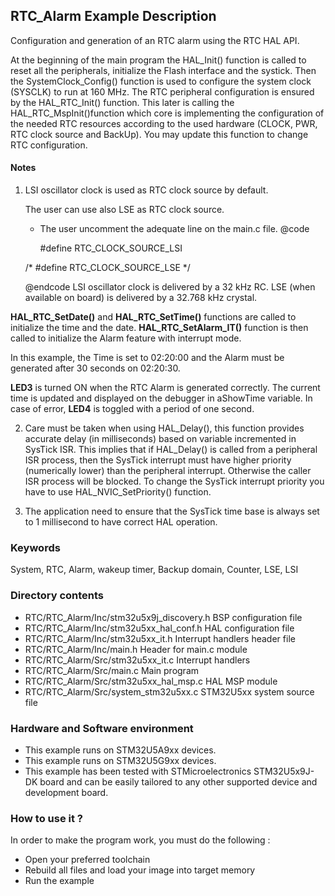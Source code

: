 ## <b>RTC_Alarm Example Description</b>

Configuration and generation of an RTC alarm using the RTC HAL API.

At the beginning of the main program the HAL_Init() function is called to reset
all the peripherals, initialize the Flash interface and the systick.
Then the SystemClock_Config() function is used to configure the system
clock (SYSCLK) to run at 160 MHz.
The RTC peripheral configuration is ensured by the HAL_RTC_Init() function.
This later is calling the HAL_RTC_MspInit()function which core is implementing
the configuration of the needed RTC resources according to the used hardware (CLOCK,
PWR, RTC clock source and BackUp). You may update this function to change RTC configuration.

#### <b>Notes</b>

 1. LSI oscillator clock is used as RTC clock source by default.

    The user can use also LSE as RTC clock source.
    - The user uncomment the adequate line on the main.c file.
      @code
	  
      #define RTC_CLOCK_SOURCE_LSI
	  
     /* #define RTC_CLOCK_SOURCE_LSE */
	 
      @endcode
    LSI oscillator clock is delivered by a 32 kHz RC.
    LSE (when available on board) is delivered by a 32.768 kHz crystal.

**HAL_RTC_SetDate()** and **HAL_RTC_SetTime()** functions are called to initialize the time and the date.
**HAL_RTC_SetAlarm_IT()** function is then called to initialize the Alarm feature with interrupt mode.

In this example, the Time is set to 02:20:00 and the Alarm must be generated after
30 seconds on 02:20:30.

**LED3** is turned ON when the RTC Alarm is generated correctly.
The current time is updated and displayed on the debugger in aShowTime variable.
In case of error, **LED4** is toggled with a period of one second.

 2. Care must be taken when using HAL_Delay(), this function provides accurate delay (in milliseconds)
      based on variable incremented in SysTick ISR. This implies that if HAL_Delay() is called from
      a peripheral ISR process, then the SysTick interrupt must have higher priority (numerically lower)
      than the peripheral interrupt. Otherwise the caller ISR process will be blocked.
      To change the SysTick interrupt priority you have to use HAL_NVIC_SetPriority() function.

 3. The application need to ensure that the SysTick time base is always set to 1 millisecond
      to have correct HAL operation.

### <b>Keywords</b>

System, RTC, Alarm, wakeup timer, Backup domain, Counter, LSE, LSI

### <b>Directory contents</b>

  - RTC/RTC_Alarm/Inc/stm32u5x9j_discovery.h  BSP configuration file
  - RTC/RTC_Alarm/Inc/stm32u5xx_hal_conf.h    HAL configuration file
  - RTC/RTC_Alarm/Inc/stm32u5xx_it.h          Interrupt handlers header file
  - RTC/RTC_Alarm/Inc/main.h                  Header for main.c module
  - RTC/RTC_Alarm/Src/stm32u5xx_it.c          Interrupt handlers
  - RTC/RTC_Alarm/Src/main.c                  Main program
  - RTC/RTC_Alarm/Src/stm32u5xx_hal_msp.c     HAL MSP module
  - RTC/RTC_Alarm/Src/system_stm32u5xx.c      STM32U5xx system source file

### <b>Hardware and Software environment</b>

  - This example runs on STM32U5A9xx devices.
  - This example runs on STM32U5G9xx devices.
  - This example has been tested with STMicroelectronics STM32U5x9J-DK 
    board and can be easily tailored to any other supported device
    and development board.

### <b>How to use it ?</b>

In order to make the program work, you must do the following :

 - Open your preferred toolchain
 - Rebuild all files and load your image into target memory
 - Run the example


